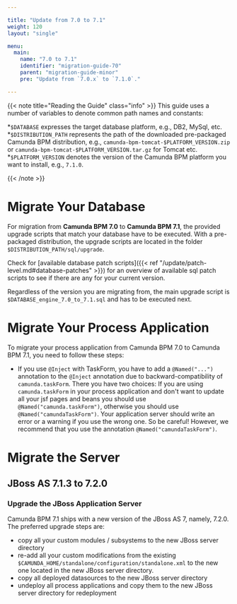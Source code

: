 ```yaml
---

title: "Update from 7.0 to 7.1"
weight: 120
layout: "single"

menu:
  main:
    name: "7.0 to 7.1"
    identifier: "migration-guide-70"
    parent: "migration-guide-minor"
    pre: "Update from `7.0.x` to `7.1.0`."

---
```


{{< note title="Reading the Guide" class="info" >}}
This guide uses a number of variables to denote common path names and constants:

*`$DATABASE` expresses the target database platform, e.g., DB2, MySql, etc.
*`$DISTRIBUTION_PATH` represents the path of the downloaded pre-packaged Camunda BPM distribution, e.g., `camunda-bpm-tomcat-$PLATFORM_VERSION.zip` or `camunda-bpm-tomcat-$PLATFORM_VERSION.tar.gz` for Tomcat etc.
*`$PLATFORM_VERSION` denotes the version of the Camunda BPM platform you want to install, e.g., `7.1.0`.

{{< /note >}}


# Migrate Your Database

For migration from **Camunda BPM 7.0** to **Camunda BPM 7.1**, the provided upgrade scripts that match your database have to be executed.
With a pre-packaged distribution, the upgrade scripts are located in the folder `$DISTRIBUTION_PATH/sql/upgrade`.

Check for [available database patch scripts]({{< ref "/update/patch-level.md#database-patches" >}}) for an overview of available sql patch scripts  to see if there are any for your current version.

Regardless of the version you are migrating from, the main upgrade script is `$DATABASE_engine_7.0_to_7.1.sql` and has to be executed next.


# Migrate Your Process Application

To migrate your process application from Camunda BPM 7.0 to Camunda BPM 7.1, you need to follow these steps:

* If you use `@Inject` with TaskForm, you have to add a `@Named("...")` annotation to the `@Inject` annotation due to backward-compatibility of `camunda.taskForm`.
  There you have two choices: If you are using `camunda.taskForm` in your process application and don't want to update all your jsf pages and beans you should use `@Named("camunda.taskForm")`,
  otherwise you should use `@Named("camundaTaskForm")`. Your application server should write an error or a warning if you use the wrong one. So be careful! However, we recommend that you use the annotation `@Named("camundaTaskForm")`.


# Migrate the Server

## JBoss AS 7.1.3 to 7.2.0

### Upgrade the JBoss Application Server

Camunda BPM 7.1 ships with a new version of the JBoss AS 7, namely, 7.2.0.
The preferred upgrade steps are:

* copy all your custom modules / subsystems to the new JBoss server directory
* re-add all your custom modifications from the existing `$CAMUNDA_HOME/standalone/configuration/standalone.xml` to the new one located in the new JBoss server directory.
* copy all deployed datasources to the new JBoss server directory
* undeploy all process applications and copy them to the new JBoss server directory for redeployment
